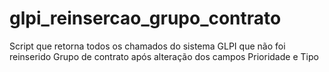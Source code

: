 # glpi_reinsercao_grupo_contrato
Script que retorna todos os chamados do sistema GLPI que não foi reinserido Grupo de contrato após alteração dos campos Prioridade e Tipo

